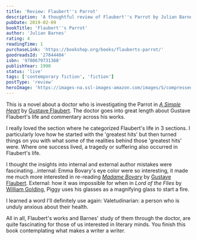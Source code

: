 ```yaml
---
title: 'Review: Flaubert''s Parrot'
description: 'A thoughtful review of Flaubert''s Parrot by Julian Barnes'
pubDate: 2019-02-09
bookTitle: 'Flaubert''s Parrot'
author: 'Julian Barnes'
rating: 4
readingTime: 1
purchaseLink: 'https://bookshop.org/books/flauberts-parrot/'
goodreadsId: '27844404'
isbn: '9780679731368'
publishYear: 1990
status: 'live'
tags: ['contemporary fiction', 'fiction']
postType: 'review'
heroImage: 'https://images-na.ssl-images-amazon.com/images/S/compressed.photo.goodreads.com/books/1400866083i/2176.jpg'
---
```


This is a novel about a doctor who is investigating the Parrot in [*A Simple Heart*](/blog/2019/02/06/a-simple-heart/) by [Gustave Flaubert](/authors/gustave-flaubert/). The doctor goes into great length about Gustave Flaubert's life and commentary across his works.

I really loved the section where he categorized Flaubert's life in 3 sections. I particularly love how he started with the 'greatest hits' but then turned things on you with what some of the realities behind those 'greatest hits' were. Where one success lived, a tragedy or suffering also occurred in Flaubert's life.

I thought the insights into internal and external author mistakes were fascinating...internal: Emma Bovary's eye color were so interesting, it made me much more interested in re-reading [*Madame Bovary*](/blog/2019/02/05/madame-bovary/) by [Gustave Flaubert](/authors/gustave-flaubert/). External: how it was impossible for when in *Lord of the Flies* by [William Golding](/authors/william-golding/), Piggy uses his glasses as a magnifying glass to start a fire.

I learned a word I'll definitely use again: Valetudinarian: a person who is unduly anxious about their health.

All in all, Flaubert's works and Barnes' study of them through the doctor, are quite fascinating for those of us interested in literary minds. You finish this book contemplating what makes a writer a writer.